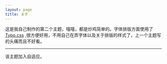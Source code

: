 ```yaml
---
layout: page
title: 关于
---
```

这是我自己制作的第二个主题，嘻嘻，都是炒鸡简单的。字体排版方面使用了 [Typo.css](http://typo.sofi.sh/) ,很方便好用，不用自己在弄字体以及关于排版的样式了，上一个主题写的头痛而且不好看。


- - -

该主题加入自适应。
